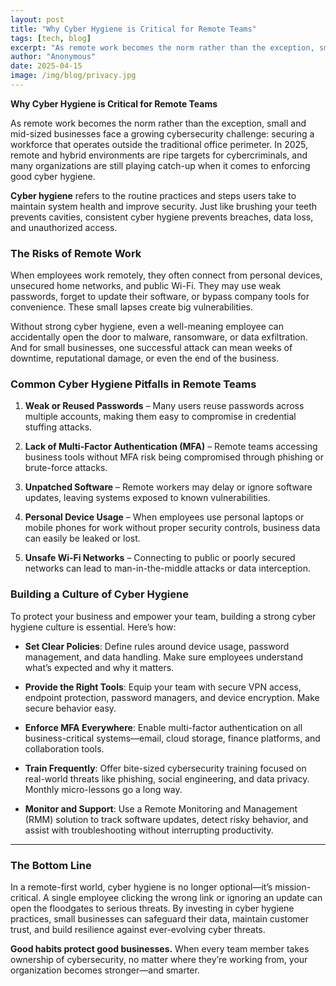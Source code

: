 ```yaml
---
layout: post
title: "Why Cyber Hygiene is Critical for Remote Teams"
tags: [tech, blog]
excerpt: "As remote work becomes the norm rather than the exception, small and mid-sized businesses face a growing cybersecurity challenge: securing a workforce that operates outside the traditional office perimeter. In 2025, remote and hybrid environments are ripe targets for cybercriminals, and many organizations are still playing catch-up when it comes to enforcing good cyber hygiene."
author: "Anonymous"
date: 2025-04-15
image: /img/blog/privacy.jpg
---
```


**Why Cyber Hygiene is Critical for Remote Teams**

As remote work becomes the norm rather than the exception, small and mid-sized businesses face a growing cybersecurity challenge: securing a workforce that operates outside the traditional office perimeter. In 2025, remote and hybrid environments are ripe targets for cybercriminals, and many organizations are still playing catch-up when it comes to enforcing good cyber hygiene.

**Cyber hygiene** refers to the routine practices and steps users take to maintain system health and improve security. Just like brushing your teeth prevents cavities, consistent cyber hygiene prevents breaches, data loss, and unauthorized access.

### The Risks of Remote Work

When employees work remotely, they often connect from personal devices, unsecured home networks, and public Wi-Fi. They may use weak passwords, forget to update their software, or bypass company tools for convenience. These small lapses create big vulnerabilities.

Without strong cyber hygiene, even a well-meaning employee can accidentally open the door to malware, ransomware, or data exfiltration. And for small businesses, one successful attack can mean weeks of downtime, reputational damage, or even the end of the business.

### Common Cyber Hygiene Pitfalls in Remote Teams

1. **Weak or Reused Passwords** – Many users reuse passwords across multiple accounts, making them easy to compromise in credential stuffing attacks.

2. **Lack of Multi-Factor Authentication (MFA)** – Remote teams accessing business tools without MFA risk being compromised through phishing or brute-force attacks.

3. **Unpatched Software** – Remote workers may delay or ignore software updates, leaving systems exposed to known vulnerabilities.

4. **Personal Device Usage** – When employees use personal laptops or mobile phones for work without proper security controls, business data can easily be leaked or lost.

5. **Unsafe Wi-Fi Networks** – Connecting to public or poorly secured networks can lead to man-in-the-middle attacks or data interception.

### Building a Culture of Cyber Hygiene

To protect your business and empower your team, building a strong cyber hygiene culture is essential. Here’s how:

- **Set Clear Policies**: Define rules around device usage, password management, and data handling. Make sure employees understand what’s expected and why it matters.

- **Provide the Right Tools**: Equip your team with secure VPN access, endpoint protection, password managers, and device encryption. Make secure behavior easy.

- **Enforce MFA Everywhere**: Enable multi-factor authentication on all business-critical systems—email, cloud storage, finance platforms, and collaboration tools.

- **Train Frequently**: Offer bite-sized cybersecurity training focused on real-world threats like phishing, social engineering, and data privacy. Monthly micro-lessons go a long way.

- **Monitor and Support**: Use a Remote Monitoring and Management (RMM) solution to track software updates, detect risky behavior, and assist with troubleshooting without interrupting productivity.

---

### The Bottom Line

In a remote-first world, cyber hygiene is no longer optional—it’s mission-critical. A single employee clicking the wrong link or ignoring an update can open the floodgates to serious threats. By investing in cyber hygiene practices, small businesses can safeguard their data, maintain customer trust, and build resilience against ever-evolving cyber threats.

**Good habits protect good businesses.** When every team member takes ownership of cybersecurity, no matter where they’re working from, your organization becomes stronger—and smarter.



